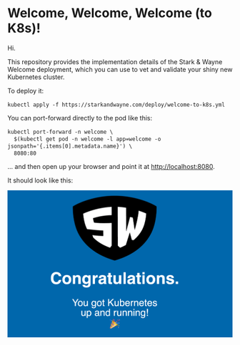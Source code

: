 Welcome, Welcome, Welcome (to K8s)!
===================================

Hi.

This repository provides the implementation details of the Stark &
Wayne Welcome deployment, which you can use to vet and validate
your shiny new Kubernetes cluster.

To deploy it:

    kubectl apply -f https://starkandwayne.com/deploy/welcome-to-k8s.yml

You can port-forward directly to the pod like this:

    kubectl port-forward -n welcome \
      $(kubectl get pod -n welcome -l app=welcome -o jsonpath='{.items[0].metadata.name}') \
      8080:80

... and then open up your browser and point it at <http://localhost:8080>.

It should look like this:

![Welcome to K8s](screenshot.png)

